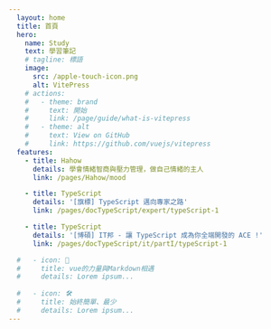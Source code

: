 ```yaml
---
  layout: home
  title: 首頁
  hero:
    name: Study
    text: 學習筆記
    # tagline: 標語
    image:
      src: /apple-touch-icon.png
      alt: VitePress
    # actions:
    #   - theme: brand
    #     text: 開始
    #     link: /page/guide/what-is-vitepress
    #   - theme: alt
    #     text: View on GitHub
    #     link: https://github.com/vuejs/vitepress
  features:
    - title: Hahow
      details: 學會情緒智商與壓力管理，做自己情緒的主人
      link: /pages/Hahow/mood

    - title: TypeScript
      details: '[旗標] TypeScript 邁向專家之路'
      link: /pages/docTypeScript/expert/typeScript-1

    - title: TypeScript
      details: '[博碩] IT邦 - 讓 TypeScript 成為你全端開發的 ACE !'
      link: /pages/docTypeScript/it/partI/typeScript-1

  #   - icon: 🖖
  #     title: vue的力量與Markdown相遇
  #     details: Lorem ipsum...
      
  #   - icon: 🛠️
  #     title: 始終簡單、最少
  #     details: Lorem ipsum...
---
```

<style>
:root {
  --vp-home-hero-name-color: transparent;
  --vp-home-hero-name-background: -webkit-linear-gradient(120deg, #bd34fe, #41d1ff);
}
</style>